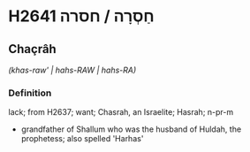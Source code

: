 # H2641 חַסְרָה / חסרה

## Chaçrâh

_(khas-raw' | hahs-RAW | hahs-RA)_

### Definition

lack; from H2637; want; Chasrah, an Israelite; Hasrah; n-pr-m

- grandfather of Shallum who was the husband of Huldah, the prophetess; also spelled 'Harhas'
